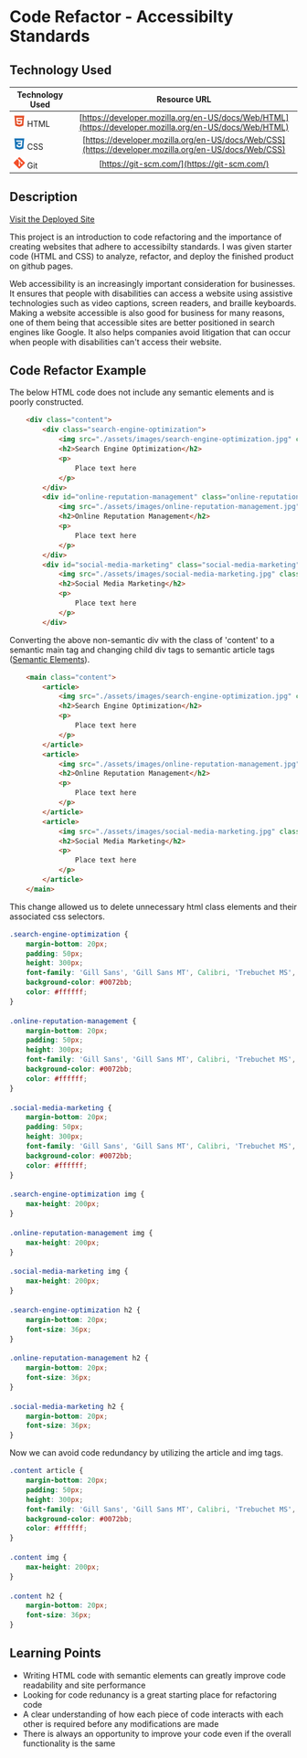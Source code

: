# Code Refactor - Accessibilty Standards

## Technology Used 

| Technology Used         | Resource URL           | 
| ------------- |:-------------:| 
| <img src="assets/images/html-logo.svg" alt="html" width="20"/> HTML    | [https://developer.mozilla.org/en-US/docs/Web/HTML](https://developer.mozilla.org/en-US/docs/Web/HTML) | 
| <img src="assets/images/css-logo.svg" alt="css" width="20"/> CSS     | [https://developer.mozilla.org/en-US/docs/Web/CSS](https://developer.mozilla.org/en-US/docs/Web/CSS)      |   
| <img src="assets/images/git-logo.svg" alt="git" width="20"/> Git | [https://git-scm.com/](https://git-scm.com/)     |    

## Description 

[Visit the Deployed Site](https://mccoydidericksen.github.io/code-refactor)

This project is an introduction to code refactoring and the importance of creating websites that adhere to accessibilty standards. I was given starter code (HTML and CSS) to analyze, refactor, and deploy the finished product on github pages.

Web accessibility is an increasingly important consideration for businesses. It ensures that people with disabilities can access a website using assistive technologies such as video captions, screen readers, and braille keyboards. Making a website accessible is also good for business for many reasons, one of them being that accessible sites are better positioned in search engines like Google. It also helps companies avoid litigation that can occur when people with disabilities can't access their website.



## Code Refactor Example

The below HTML code does not include any semantic elements and is poorly constructed.


```html
    <div class="content">
        <div class="search-engine-optimization">
            <img src="./assets/images/search-engine-optimization.jpg" class="float-left" />
            <h2>Search Engine Optimization</h2>
            <p>
                Place text here
            </p>
        </div>
        <div id="online-reputation-management" class="online-reputation-management">
            <img src="./assets/images/online-reputation-management.jpg" class="float-right" />
            <h2>Online Reputation Management</h2>
            <p>
                Place text here
            </p>
        </div>
        <div id="social-media-marketing" class="social-media-marketing">
            <img src="./assets/images/social-media-marketing.jpg" class="float-left" />
            <h2>Social Media Marketing</h2>
            <p>
                Place text here
            </p>
        </div>
```

Converting the above non-semantic div with the class of 'content' to a semantic main tag and changing child div tags to semantic article tags ([Semantic Elements](https://www.w3schools.com/html/html5_semantic_elements.asp)).

```html
    <main class="content">
        <article>
            <img src="./assets/images/search-engine-optimization.jpg" class="float-left" alt="search engine optimization image"/>
            <h2>Search Engine Optimization</h2>
            <p>
                Place text here
            </p>
        </article>
        <article>
            <img src="./assets/images/online-reputation-management.jpg" class="float-right" alt="online reputation management image"/>
            <h2>Online Reputation Management</h2>
            <p>
                Place text here
            </p>
        </article>
        <article>
            <img src="./assets/images/social-media-marketing.jpg" class="float-left" alt="social media marketing image"/>
            <h2>Social Media Marketing</h2>
            <p>
                Place text here
            </p>
        </article>
    </main>

```

This change allowed us to delete unnecessary html class elements and their associated css selectors.

```css
.search-engine-optimization {
    margin-bottom: 20px;
    padding: 50px;
    height: 300px;
    font-family: 'Gill Sans', 'Gill Sans MT', Calibri, 'Trebuchet MS', sans-serif;
    background-color: #0072bb;
    color: #ffffff;
}

.online-reputation-management {
    margin-bottom: 20px;
    padding: 50px;
    height: 300px;
    font-family: 'Gill Sans', 'Gill Sans MT', Calibri, 'Trebuchet MS', sans-serif;
    background-color: #0072bb;
    color: #ffffff;
}

.social-media-marketing {
    margin-bottom: 20px;
    padding: 50px;
    height: 300px;
    font-family: 'Gill Sans', 'Gill Sans MT', Calibri, 'Trebuchet MS', sans-serif;
    background-color: #0072bb;
    color: #ffffff;
}

.search-engine-optimization img {
    max-height: 200px;
}

.online-reputation-management img {
    max-height: 200px;
}

.social-media-marketing img {
    max-height: 200px;
}

.search-engine-optimization h2 {
    margin-bottom: 20px;
    font-size: 36px;
}

.online-reputation-management h2 {
    margin-bottom: 20px;
    font-size: 36px;
}

.social-media-marketing h2 {
    margin-bottom: 20px;
    font-size: 36px;
}
```

Now we can avoid code redundancy by utilizing the article and img tags.

```css
.content article {
    margin-bottom: 20px;
    padding: 50px;
    height: 300px;
    font-family: 'Gill Sans', 'Gill Sans MT', Calibri, 'Trebuchet MS', sans-serif;
    background-color: #0072bb;
    color: #ffffff;
}

.content img {
    max-height: 200px;
}

.content h2 {
    margin-bottom: 20px;
    font-size: 36px;
}

```
## Learning Points 

* Writing HTML code with semantic elements can greatly improve code readability and site performance
* Looking for code redunancy is a great starting place for refactoring code
* A clear understanding of how each piece of code interacts with each other is required before any modifications are made
* There is always an opportunity to improve your code even if the overall functionality is the same 